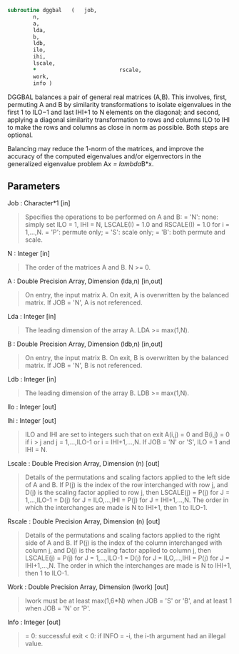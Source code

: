 ```fortran
subroutine dggbal	(	job,
		n,
		a,
		lda,
		b,
		ldb,
		ilo,
		ihi,
		lscale,
		*                          rscale,
		work,
		info )
```

 DGGBAL balances a pair of general real matrices (A,B).  This
 involves, first, permuting A and B by similarity transformations to
 isolate eigenvalues in the first 1 to ILO$-$1 and last IHI+1 to N
 elements on the diagonal; and second, applying a diagonal similarity
 transformation to rows and columns ILO to IHI to make the rows
 and columns as close in norm as possible. Both steps are optional.

 Balancing may reduce the 1-norm of the matrices, and improve the
 accuracy of the computed eigenvalues and/or eigenvectors in the
 generalized eigenvalue problem A*x = lambda*B*x.

## Parameters
Job : Character*1 [in]
> Specifies the operations to be performed on A and B:
> = 'N':  none:  simply set ILO = 1, IHI = N, LSCALE(I) = 1.0
> and RSCALE(I) = 1.0 for i = 1,...,N.
> = 'P':  permute only;
> = 'S':  scale only;
> = 'B':  both permute and scale.

N : Integer [in]
> The order of the matrices A and B.  N >= 0.

A : Double Precision Array, Dimension (lda,n) [in,out]
> On entry, the input matrix A.
> On exit,  A is overwritten by the balanced matrix.
> If JOB = 'N', A is not referenced.

Lda : Integer [in]
> The leading dimension of the array A. LDA >= max(1,N).

B : Double Precision Array, Dimension (ldb,n) [in,out]
> On entry, the input matrix B.
> On exit,  B is overwritten by the balanced matrix.
> If JOB = 'N', B is not referenced.

Ldb : Integer [in]
> The leading dimension of the array B. LDB >= max(1,N).

Ilo : Integer [out]

Ihi : Integer [out]
> ILO and IHI are set to integers such that on exit
> A(i,j) = 0 and B(i,j) = 0 if i > j and
> j = 1,...,ILO-1 or i = IHI+1,...,N.
> If JOB = 'N' or 'S', ILO = 1 and IHI = N.

Lscale : Double Precision Array, Dimension (n) [out]
> Details of the permutations and scaling factors applied
> to the left side of A and B.  If P(j) is the index of the
> row interchanged with row j, and D(j)
> is the scaling factor applied to row j, then
> LSCALE(j) = P(j)    for J = 1,...,ILO-1
> = D(j)    for J = ILO,...,IHI
> = P(j)    for J = IHI+1,...,N.
> The order in which the interchanges are made is N to IHI+1,
> then 1 to ILO-1.

Rscale : Double Precision Array, Dimension (n) [out]
> Details of the permutations and scaling factors applied
> to the right side of A and B.  If P(j) is the index of the
> column interchanged with column j, and D(j)
> is the scaling factor applied to column j, then
> LSCALE(j) = P(j)    for J = 1,...,ILO-1
> = D(j)    for J = ILO,...,IHI
> = P(j)    for J = IHI+1,...,N.
> The order in which the interchanges are made is N to IHI+1,
> then 1 to ILO-1.

Work : Double Precision Array, Dimension (lwork) [out]
> lwork must be at least max(1,6*N) when JOB = 'S' or 'B', and
> at least 1 when JOB = 'N' or 'P'.

Info : Integer [out]
> = 0:  successful exit
> < 0:  if INFO = -i, the i-th argument had an illegal value.

